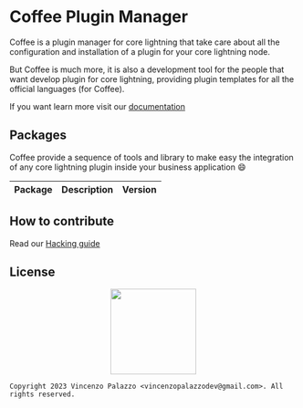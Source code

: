 # Coffee Plugin Manager

Coffee is a plugin manager for core lightning that take care about all the 
configuration and installation of a plugin for your core lightning node.

But Coffee is much more, it is also a development tool for the people that 
want develop plugin for core lightning, providing plugin templates for all 
the official languages (for Coffee).

If you want learn more visit our [documentation](https://coffee-docs.netlify.app)

## Packages

Coffee provide a sequence of tools and library to make easy the integration 
of any core lightning plugin inside your business application :smile:

| Package        | Description                                                     | Version    |
|----------------|-----------------------------------------------------------------|------------|

## How to contribute

Read our [Hacking guide](TODO)

## License

<div align="center">
  <img src="https://opensource.org/files/osi_keyhole_300X300_90ppi_0.png" width="150" height="150"/>
</div>

```
Copyright 2023 Vincenzo Palazzo <vincenzopalazzodev@gmail.com>. All rights reserved.
```
